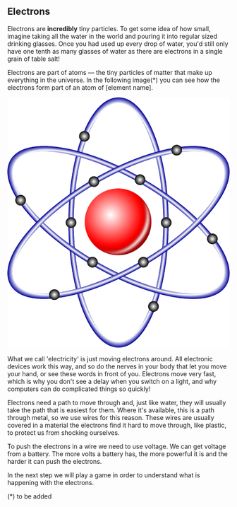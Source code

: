 ## Electrons

Electrons are **incredibly** tiny particles. To get some idea of how small, imagine taking all the water in the world and pouring it into regular sized drinking glasses. Once you had used up every drop of water, you'd still only have one tenth as many glasses of water as there are electrons in a single grain of table salt!

Electrons are part of atoms — the tiny particles of matter that make up everything in the universe. In the following image(*) you can see how the electrons form part of an atom of [element name].

![Electrons_around_an_atom_kernel](images/atom-nucleus-153152_1280.png)

What we call 'electricity' is just moving electrons around. All electronic devices work this way, and so do the nerves in your body that let you move your hand, or see these words in front of you. Electrons move very fast, which is why you don't see a delay when you switch on a light, and why computers can do complicated things so quickly!

Electrons need a path to move through and, just like water, they will usually take the path that is easiest for them. Where it's available, this is a path through metal, so we use wires for this reason. These wires are usually covered in a material the electrons find it hard to move through, like plastic, to protect us from shocking ourselves.

To push the electrons in a wire we need to use voltage. We can get voltage from a battery. The more volts a battery has, the more powerful it is and the harder it can push the electrons.

In the next step we will play a game in order to understand what is happening with the electrons.


(*) to be added

